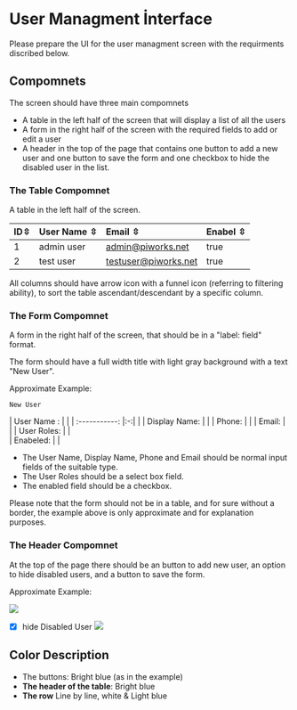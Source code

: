 
# User Managment İnterface

Please prepare the UI for the user managment screen with the requirments discribed below.

## Compomnets

The screen should have three main compomnets

- A table  in the left half of the screen that will display a list of all the users
- A form in the right half of the screen with the required fields to add or edit a user
- A header in the top of the page that contains one button to add a new user and one button to save the form and one checkbox to hide the disabled user in the list.

###  The Table Compomnet
          
A table  in the left half of the screen.

| ID⇳| User Name ⇳  | Email                ⇳|Enabel      ⇳|
| :- | :------------| :---------------------| :-----------|
| 1  | admin user   | admin@piworks.net     | true        |    
| 2  | test user    | testuser@piworks.net  | true        | 

All columns should have arrow icon with a funnel icon (referring to filtering ability), to sort the table ascendant/descendant by a specific column.
###  The Form Compomnet
A  form in the right half of the screen, that should be in a "label: field" format.

The form should have a full width title with light gray background with a text "New User".

Approximate Example:

```
New User
```
|  User Name :      |   | 
| :-----------:     |:-:|                                                                                                                                                 |
| Display Name:     |   | 
| Phone:            |   | 
| Email:            |   |
| User Roles:       |   |             
| Enabeled:         |   |       

- The User Name, Display Name, Phone and Email should be normal input fields of the suitable type.
- The User Roles should be a select box field.
- The enabled field should be a checkbox.

Please note that the form should not be in a table, and for sure without a border, the example above is only approximate and for explanation purposes.

### The Header Compomnet
At the top of the page there should be an button to add new user, an option to hide disabled users, and a button to save the form.

Approximate Example:

[![](https://img.shields.io/badge/-+New_user-blue.svg)]()  
- [x] hide Disabled User 
[![](https://img.shields.io/badge/-Save_user-blue.svg)]()

##  Color Description

- The buttons: Bright blue (as in the example)
- **The header of the table**: Bright blue
- **The row** Line by line, white & Light blue